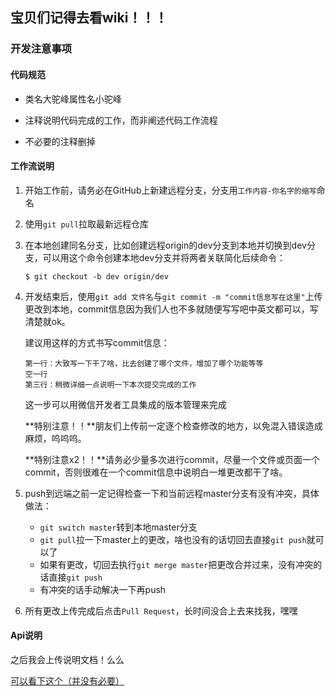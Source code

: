 ## 宝贝们记得去看wiki！！！

### 开发注意事项

#### 代码规范

- 类名大驼峰属性名小驼峰
- 注释说明代码完成的工作，而非阐述代码工作流程

- 不必要的注释删掉



#### 工作流说明

1. 开始工作前，请务必在GitHub上新建远程分支，分支用`工作内容-你名字的缩写`命名

2. 使用`git pull`拉取最新远程仓库

3. 在本地创建同名分支，比如创建远程origin的dev分支到本地并切换到dev分支，可以用这个命令创建本地dev分支并将两者关联简化后续命令：

   ```
   $ git checkout -b dev origin/dev
   ```

4. 开发结束后，使用`git add 文件名`与`git commit -m "commit信息写在这里"`上传更改到本地，commit信息因为我们人也不多就随便写写吧中英文都可以，写清楚就ok。

   建议用这样的方式书写commit信息：

   ```
   第一行：大致写一下干了啥，比去创建了哪个文件，增加了哪个功能等等
   空一行
   第三行：稍微详细一点说明一下本次提交完成的工作
   ```

   这一步可以用微信开发者工具集成的版本管理来完成

   **特别注意！！**朋友们上传前一定逐个检查修改的地方，以免混入错误造成麻烦，呜呜呜。

   **特别注意x2！！**请务必少量多次进行commit，尽量一个文件或页面一个commit，否则很难在一个commit信息中说明白一堆更改都干了啥。

5. push到远端之前一定记得检查一下和当前远程master分支有没有冲突，具体做法：
   - `git switch master`转到本地master分支
   - `git pull`拉一下master上的更改，啥也没有的话切回去直接`git push`就可以了
   - 如果有更改，切回去执行`git merge master`把更改合并过来，没有冲突的话直接`git push`
   - 有冲突的话手动解决一下再push
6. 所有更改上传完成后点击`Pull Request`，长时间没合上去来找我，嘿嘿



#### Api说明

之后我会上传说明文档！么么

[可以看下这个（并没有必要）](https://developers.weixin.qq.com/miniprogram/dev/wxcloud/basis/getting-started.html)


